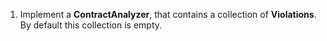 1. Implement a **ContractAnalyzer**, that contains a collection of **Violations**. By default this collection is empty.